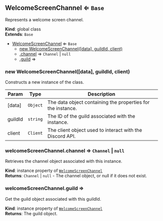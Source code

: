 <a name="WelcomeScreenChannel"></a>

## WelcomeScreenChannel ⇐ <code>Base</code>
Represents a welcome screen channel.

**Kind**: global class  
**Extends**: <code>Base</code>  

* [WelcomeScreenChannel](#WelcomeScreenChannel) ⇐ <code>Base</code>
    * [new WelcomeScreenChannel([data], guildId, client)](#new_WelcomeScreenChannel_new)
    * [.channel](#WelcomeScreenChannel+channel) ⇒ <code>Channel</code> \| <code>null</code>
    * [.guild](#WelcomeScreenChannel+guild) ⇒

<a name="new_WelcomeScreenChannel_new"></a>

### new WelcomeScreenChannel([data], guildId, client)
Constructs a new instance of the class.


| Param | Type | Description |
| --- | --- | --- |
| [data] | <code>Object</code> | The data object containing the properties for the instance. |
| guildId | <code>string</code> | The ID of the guild associated with the instance. |
| client | <code>Client</code> | The client object used to interact with the Discord API. |

<a name="WelcomeScreenChannel+channel"></a>

### welcomeScreenChannel.channel ⇒ <code>Channel</code> \| <code>null</code>
Retrieves the channel object associated with this instance.

**Kind**: instance property of [<code>WelcomeScreenChannel</code>](#WelcomeScreenChannel)  
**Returns**: <code>Channel</code> \| <code>null</code> - The channel object, or null if it does not exist.  
<a name="WelcomeScreenChannel+guild"></a>

### welcomeScreenChannel.guild ⇒
Get the guild object associated with this guildId.

**Kind**: instance property of [<code>WelcomeScreenChannel</code>](#WelcomeScreenChannel)  
**Returns**: The guild object.  
